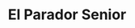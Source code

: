 ---
title: El Parador Senior
phone: (408) 626-9262
website: https://jscosccha.com/property/el-parador/
management: John Stewart Company
location: "San Jose"
tags: []
---